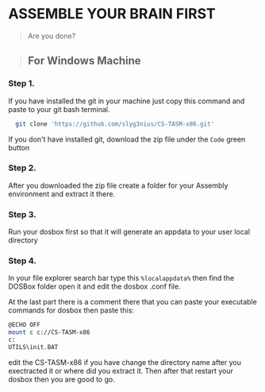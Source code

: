 # ASSEMBLE YOUR BRAIN FIRST

> Are you done?

> ## For Windows Machine

### Step 1.
If you have installed the git in your machine just copy this command and paste to your git bash terminal.
```bash 
  git clone 'https://github.com/slyg3nius/CS-TASM-x86.git'
```

If you don't have installed git, download the zip file under the 
`Code` green button

### Step 2.
After you downloaded the zip file create a folder for your Assembly environment and extract it there.

### Step 3.
Run your dosbox first so that it will generate an appdata to your user local directory

### Step 4.
In your file explorer search bar type this `%localappdata%` then find the DOSBox folder open it and edit the dosbox .conf file. 

At the last part there is a comment
there that you can paste your executable commands for dosbox then paste this: 

```bash
@ECHO OFF
mount c c://CS-TASM-x86
c:
UTILS\init.BAT
```
edit the CS-TASM-x86 if you have change the directory name after you exectracted it or where did you extract it. Then after that restart your dosbox then you are good to go.

